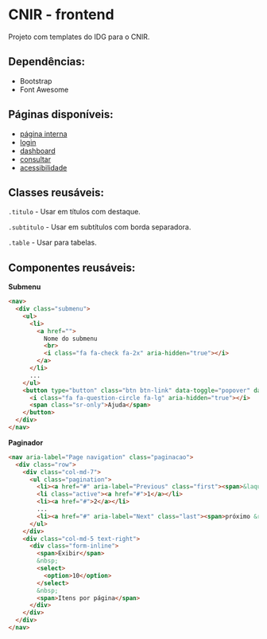# CNIR - frontend

Projeto com templates do IDG para o CNIR.

## Dependências:

- Bootstrap
- Font Awesome

## Páginas disponíveis:

- [página interna](https://augustoalmeida.github.io/cnir/)
- [login](https://augustoalmeida.github.io/cnir/login.html)
- [dashboard](https://augustoalmeida.github.io/cnir/dashboard.html)
- [consultar](https://augustoalmeida.github.io/cnir/consultar.html)
- [acessibilidade](https://augustoalmeida.github.io/cnir/acessibilidade.html)

## Classes reusáveis:

`.titulo` - Usar em títulos com destaque.

`.subtitulo` - Usar em subtítulos com borda separadora.

`.table` - Usar para tabelas.

## Componentes reusáveis:

**Submenu**

```html
<nav>
  <div class="submenu">
    <ul>
      <li>
        <a href="">
          Nome do submenu
          <br>
          <i class="fa fa-check fa-2x" aria-hidden="true"></i>
        </a>
      </li>
      ...
    </ul>
    <button type="button" class="btn btn-link" data-toggle="popover" data-container="body" data-placement="left" data-content="texto de ajuda">
      <i class="fa fa-question-circle fa-lg" aria-hidden="true"></i>
      <span class="sr-only">Ajuda</span>
    </button>
  </div>
</nav>
```

**Paginador**

```html
<nav aria-label="Page navigation" class="paginacao">
  <div class="row">
    <div class="col-md-7">
      <ul class="pagination">
        <li><a href="#" aria-label="Previous" class="first"><span>&laquo; anterior</span></a></li>
        <li class="active"><a href="#">1</a></li>
        <li><a href="#">2</a></li>
        ...
        <li><a href="#" aria-label="Next" class="last"><span>próximo &raquo;</span></a></li>
      </ul>
    </div>
    <div class="col-md-5 text-right">
      <div class="form-inline">
        <span>Exibir</span>
        &nbsp;
        <select>
          <option>10</option>
        </select>
        &nbsp;
        <span>Itens por página</span>
      </div>
    </div>
  </div>
</nav>
```

